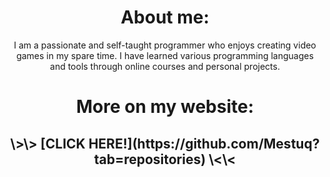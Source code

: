 <h1 align="center">About me:</h1>
<p align="center">
I am a passionate and self-taught programmer who enjoys creating video games in my spare time.
I have learned various programming languages and tools through online courses and personal projects.
</p>

<h1 align="center">More on my website:</h1>
<h2 align="center"> \>\> [CLICK HERE!](https://github.com/Mestuq?tab=repositories) \<\< </h2>